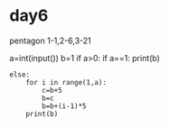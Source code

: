 # day6
pentagon 1-1,2-6,3-21

a=int(input())
b=1
if a>0:
    if a==1:
        print(b)
    
    else:
        for i in range(1,a):
            c=b+5
            b=c
            b=b+(i-1)*5
        print(b)
